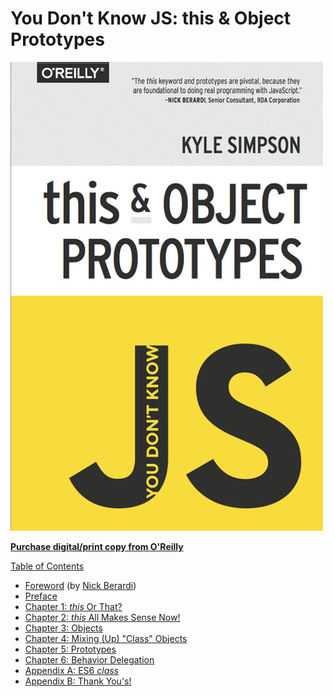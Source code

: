 # You Don't Know JS: this & Object Prototypes

![](../.gitbook/assets/cover%20%282%29.jpg)

[**Purchase digital/print copy from O'Reilly**](http://shop.oreilly.com/product/0636920033738.do)

[Table of Contents]()

* [Foreword](foreword.md) \(by [Nick Berardi](https://github.com/nberardi)\)
* [Preface](../preface.md)
* [Chapter 1: _this_ Or That?](ch1.md)
* [Chapter 2: _this_ All Makes Sense Now!](ch2.md)
* [Chapter 3: Objects](ch3.md)
* [Chapter 4: Mixing \(Up\) "Class" Objects](ch4.md)
* [Chapter 5: Prototypes](ch5.md)
* [Chapter 6: Behavior Delegation](ch6.md)
* [Appendix A: ES6 _class_](apa.md)
* [Appendix B: Thank You's!](apb.md)

